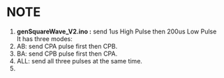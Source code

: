# NOTE
1. **genSquareWave_V2.ino :**  send 1us High Pulse then 200us Low Pulse  
 It has three modes:
  1. AB: send CPA pulse first then CPB.
  2. BA: send CPB pulse first then CPA.
  3. ALL: send all three pulses at the same time.
1. <reserved>
